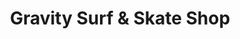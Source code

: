 ---
title: "Gravity Surf & Skate Shop"
url: /cartago/gravity-surf-und-skate-shop/
shop: Allgemein
---